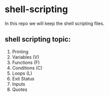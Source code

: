# shell-scripting

In this repo we will keep the shell scripting files.

shell scripting topic:
-----------------
1. Printing
2. Variables (V)
3. Functions (F)
4. Conditions (C)
5. Loops (L)
6. Exit Status 
7. Inputs
8. Quotes

 ##



